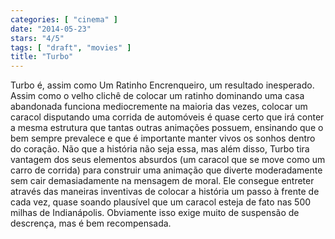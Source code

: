```yaml
---
categories: [ "cinema" ]
date: "2014-05-23"
stars: "4/5"
tags: [ "draft", "movies" ]
title: "Turbo"
---
```

Turbo é, assim como Um Ratinho Encrenqueiro, um resultado
inesperado. Assim como o velho clichê de colocar um ratinho dominando
uma casa abandonada funciona mediocremente na maioria das vezes, colocar
um caracol disputando uma corrida de automóveis é quase certo que
irá conter a mesma estrutura que tantas outras animações possuem,
ensinando que o bem sempre prevalece e que é importante manter vivos
os sonhos dentro do coração. Não que a história não seja essa, mas
além disso, Turbo tira vantagem dos seus elementos absurdos (um caracol
que se move como um carro de corrida) para construir uma animação que
diverte moderadamente sem cair demasiadamente na mensagem de moral. Ele
consegue entreter através das maneiras inventivas de colocar a história
um passo à frente de cada vez, quase soando plausível que um caracol
esteja de fato nas 500 milhas de Indianápolis. Obviamente isso exige
muito de suspensão de descrença, mas é bem recompensada.
